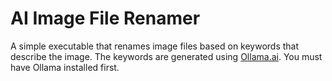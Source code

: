 # AI Image File Renamer

A simple executable that renames image files based on keywords that describe the image. The keywords are generated using [Ollama.ai](https://ollama.ai). You must have Ollama installed first.